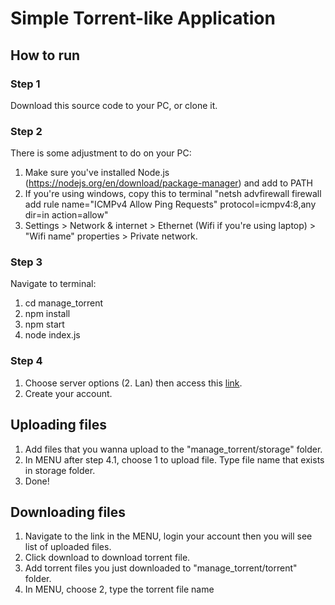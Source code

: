 # Simple Torrent-like Application
## How to run
### Step 1
Download this source code to your PC, or clone it.

### Step 2
There is some adjustment to do on your PC:
1. Make sure you've installed Node.js (https://nodejs.org/en/download/package-manager) and add to PATH
2. If you're using windows, copy this to terminal "netsh advfirewall firewall add rule name="ICMPv4 Allow Ping Requests" protocol=icmpv4:8,any dir=in action=allow"
3. Settings > Network & internet > Ethernet (Wifi if you're using laptop) > "Wifi name" properties > Private network. 

### Step 3
Navigate to terminal:
1. cd manage_torrent
2. npm install
3. npm start
4. node index.js

### Step 4
1. Choose server options (2. Lan) then access this [link](https://tracker-server-467x.onrender.com/user/register).
2. Create your account.

## Uploading files
1. Add files that you wanna upload to the "manage_torrent/storage" folder.
2. In MENU after step 4.1, choose 1 to upload file. Type file name that exists in storage folder.
3. Done!

## Downloading files
1. Navigate to the link in the MENU, login your account then you will see list of uploaded files.
2. Click download to download torrent file.
3. Add torrent files you just downloaded to "manage_torrent/torrent" folder.
4. In MENU, choose 2, type the torrent file name
